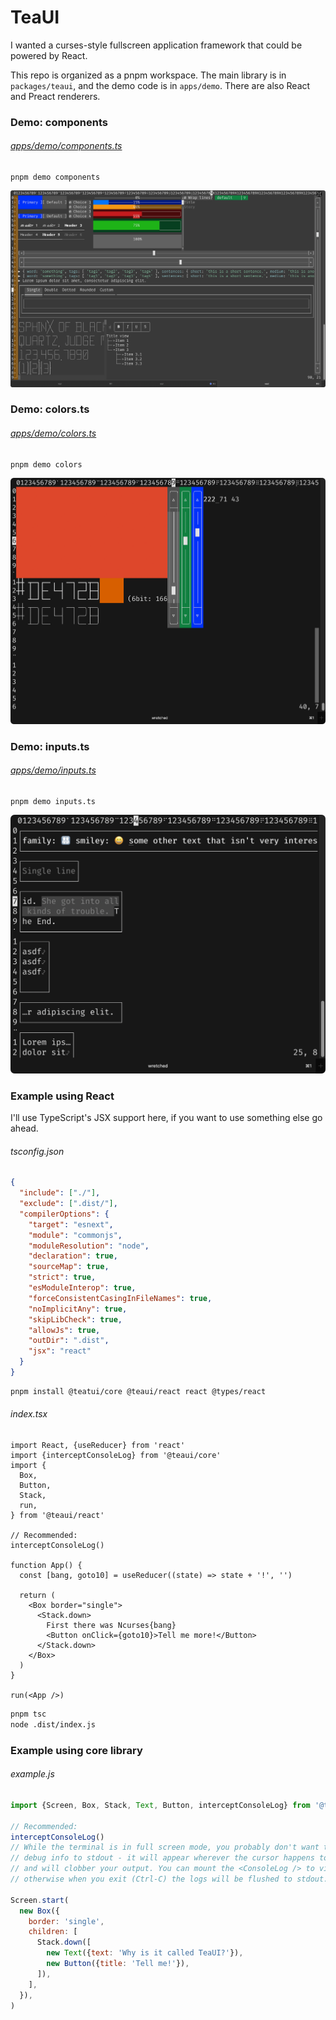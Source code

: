 # TeaUI

I wanted a curses-style fullscreen application framework that could be powered by React.

This repo is organized as a pnpm workspace. The main library is in `packages/teaui`, and the demo code is in `apps/demo`. There are also React and Preact renderers.

### Demo: components

###### [apps/demo/components.ts](https://github.com/colinta/teaui/blob/master/apps/demos/components.ts)

```
pnpm demo components
```

![example of output](https://raw.githubusercontent.com/colinta/teaui/refs/heads/main/readme/components.png)

### Demo: colors.ts

###### [apps/demo/colors.ts](https://github.com/colinta/teaui/blob/master/apps/demos/colors.ts)

```
pnpm demo colors
```

![example of output](https://raw.githubusercontent.com/colinta/teaui/refs/heads/main/readme/colors.png)

### Demo: inputs.ts

###### [apps/demo/inputs.ts](https://github.com/colinta/teaui/blob/master/apps/demos/inputs.ts)

```
pnpm demo inputs.ts
```

![example of output](https://raw.githubusercontent.com/colinta/teaui/refs/heads/main/readme/inputs.png)

### Example using React

I'll use TypeScript's JSX support here, if you want to use something else go ahead.

###### tsconfig.json
```json
{
  "include": ["./"],
  "exclude": [".dist/"],
  "compilerOptions": {
    "target": "esnext",
    "module": "commonjs",
    "moduleResolution": "node",
    "declaration": true,
    "sourceMap": true,
    "strict": true,
    "esModuleInterop": true,
    "forceConsistentCasingInFileNames": true,
    "noImplicitAny": true,
    "skipLibCheck": true,
    "allowJs": true,
    "outDir": ".dist",
    "jsx": "react"
  }
}
```

```bash
pnpm install @teatui/core @teaui/react react @types/react
```

###### index.tsx
```tsx
import React, {useReducer} from 'react'
import {interceptConsoleLog} from '@teaui/core'
import {
  Box,
  Button,
  Stack,
  run,
} from '@teaui/react'

// Recommended:
interceptConsoleLog()

function App() {
  const [bang, goto10] = useReducer((state) => state + '!', '')

  return (
    <Box border="single">
      <Stack.down>
        First there was Ncurses{bang}
        <Button onClick={goto10}>Tell me more!</Button>
      </Stack.down>
    </Box>
  )
}

run(<App />)
```

```bash
pnpm tsc
node .dist/index.js
```

### Example using core library

###### example.js
```javascript
import {Screen, Box, Stack, Text, Button, interceptConsoleLog} from '@teaui/core'

// Recommended:
interceptConsoleLog()
// While the terminal is in full screen mode, you probably don't want to log
// debug info to stdout - it will appear wherever the cursor happens to be,
// and will clobber your output. You can mount the <ConsoleLog /> to view logs,
// otherwise when you exit (Ctrl-C) the logs will be flushed to stdout.

Screen.start(
  new Box({
    border: 'single',
    children: [
      Stack.down([
        new Text({text: 'Why is it called TeaUI?'}),
        new Button({title: 'Tell me!'}),
      ]),
    ],
  }),
)
```
